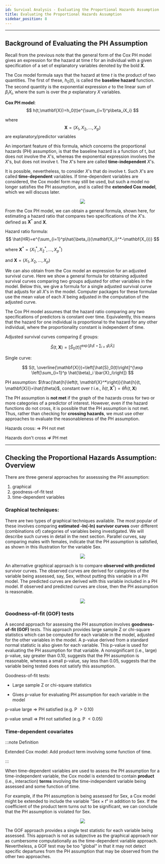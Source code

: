 ```yaml
---
id: Survival Analysis - Evaluating the Proportional Hazards Assumption
title: Evaluating the Proportional Hazards Assumption
sidebar_position: 8
---
```

---

## **Background of Evaluating the PH Assumption**

Recall from the previous note that the general form of the Cox PH model gives an expression for the hazard at time $t$ for an individual
with a given specification of a set of explanatory variables denoted by the bold $\mathbf{X}$.

The Cox model formula says that the hazard at time $t$ is the product of two quantities. The first of these, $h_0(t)$, is called the **baseline hazard** function. The second quantity is the exponential expression $e$ to the linear sum of $\beta_iX_i$, where the sum is over the $p$ explanatory $X$ variables.

**Cox PH model**:
$$
h(t,\mathbf{X})=h_0(t)e^{\sum_{i=1}^p\beta_iX_i}
$$

where
$$
\mathbf{X}=(X_1,X_2,...,X_p)
$$
are explanatory/predictor variables

An important feature of this formula, which concerns the proportional hazards (PH) assumption, is that the baseline hazard is a function of t, but does not involve the $X$'s, whereas the exponential expression involves the $X$'s, but does not involve t. The $X$'s here are called **time-independent** $X$'s.

It is possible, nevertheless, to consider $X$'s that do involve t. Such $X$'s are called **time-dependent** variables. If time-dependent variables are considered, the Cox model form may still be used, but such a model no longer satisfies the PH assumption, and is called the **extended Cox model**, which we will discuss later.

<center><img src="https://i.postimg.cc/wBjK6KcS/C007-1.png"/></center>

From the Cox PH model, we can obtain a general formula, shown here, for estimating a hazard ratio that compares two specifications of the $X$'s. defined as $\mathbf{X}^*$ and $\mathbf{X}$.

Hazard ratio formula:
$$
\hat{HR}=e^{\sum_{i=1}^p\hat{\beta_i}(\mathbf{X_i}^*-\mathbf{X_i})}
$$

where $\mathbf{X}^*=(X^*_1,X^*_2,...,X^*_p)$

and $\mathbf{X}=(X_1,X_2,...,X_p)$

We can also obtain from the Cox model an expression for an adjusted survival curve. Here we show a general formula for obtaining adjusted survival curves comparing two groups adjusted for other variables in the model. Below this, we give a formula for a single adjusted survival curve that adjusts for all $X$'s in the model. Computer packages for these formulae use the mean value of each $X$ being adjusted in the computation of the adjusted curve.

The Cox PH model assumes that the hazard ratio comparing any two specifications of predictors is constant over time. Equivalently, this means that the hazard for one individual is proportional to the hazard for any other individual, where the proportionality constant is independent of time.

Adjusted survival curves comparing $E$ groups:

$$
\hat{S}(t, \mathbf{X})=\left[\hat{S}_0(t)\right]^{\exp \left[\beta_1 E+\sum_{i \neq 1} \beta_i \bar{X}_i\right]}
$$

Single curve:

$$
S(t, \overline{\mathbf{X}})=\left[\hat{S}_0(t)\right]^{\exp \left[\sum_{i=1}^p \hat{\beta}_i \bar{X}_i\right]}
$$

PH assumption:
$\frac{\hat{h}\left(t, \mathbf{X}^*\right)}{\hat{h}(t, \mathbf{X})}=\hat{\theta}$, constant over $t$
i.e., $\hat{h}\left(t, \mathbf{X}^*\right)=\hat{\theta} \hat{h}(t, \mathbf{X})$

The PH assumption is **not met** if the graph of the hazards cross for two or more categories of a predictor of interest. However, even if the
hazard functions do not cross, it is possible that the PH assumption is not met. Thus, rather than checking for **crossing hazards**, we must use other approaches to evaluate the reasonableness of the PH assumption.

Hazards cross: $\Rightarrow$ PH not met

Hazards don't cross $\nRightarrow$ PH met

---

## **Checking the Proportional Hazards Assumption: Overview**

There are three general approaches for assesssing the PH assumption:

1. graphical
2. goodness-of-fit test
3. time-dependent variables

### **Graphical techniques:**

There are two types of graphical techniques available. The most popular of these involves comparing **estimated -ln(-ln) survivor curves** over different (combinations of) categories of variables being investigated. We will describe such curves in detail in the next section. Parallel curves, say comparing males with females, indicate that the PH assumption is satisfied, as shown in this illustration for the variable Sex.

<center><img src="https://i.postimg.cc/Hnw84vv9/C007-2.png"/></center>

An alternative graphical approach is to compare **observed with predicted** survivor curves. The observed curves are derived for categories of the variable being assessed, say, Sex, without putting this variable in a PH model. The predicted curves are derived with this variable included in a PH model. If observed and predicted curves are close, then the PH assumption is reasonable.

<center><img src="https://i.postimg.cc/907KxZyp/C007-3.png"/></center>

### **Goodness-of-fit (GOF) tests**

A second approach for assessing the PH assumption involves **goodness-of-fit (GOF)** tests. This approach provides large sample Z or chi-square statistics which can be computed for each variable in the model, adjusted for the other variables in the model. A p-value derived from a standard normal statistic is also given for each variable. This p-value is used for evaluating the PH assumption for that variable. A nonsignificant (i.e., large) p-value, say greater than 0.10, suggests that the PH assumption is reasonable, whereas a small p-value, say less than 0.05, suggests that the variable being tested does not satisfy this assumption.

Goodness-of-fit tests:

- Large sample Z or chi-square statistics

- Gives p-value for evaluating PH assumption for each variable in the model

p-value large $\Rightarrow$ PH satisfied (e.g. P $>0.10$)

p-value small $\Rightarrow$ PH not satisfied (e.g. P $<0.05$)

### **Time-dependent covariates**

:::note Definition

Extended Cox model: Add product term involving some function of time.

:::

When time-dependent variables are used to assess the PH assumption for a time-independent variable, the Cox model is extended to contain **product** (i.e., interaction) **terms** involving the time-independent variable being assessed and some function of time.

For example, if the PH assumption is being assessed for Sex, a Cox model might be extended to include the variable "$\text{Sex} \times t$" in addition to Sex. If the coefficient of the product term turns out to be significant, we can conclude that the PH assumption is violated for Sex.

<center><img src="https://i.postimg.cc/FRyk4nbk/Snipaste-2023-04-05-22-34-34.png"/></center>

The GOF approach provides a single test statistic for each variable being assessed. This approach is not as subjective as the graphical approach nor as cumbersome computationally as the time-dependent variable approach. Nevertheless, a GOF test may be too "global" in that it may not detect specific departures from the PH assumption that may be observed from the other two approaches.
